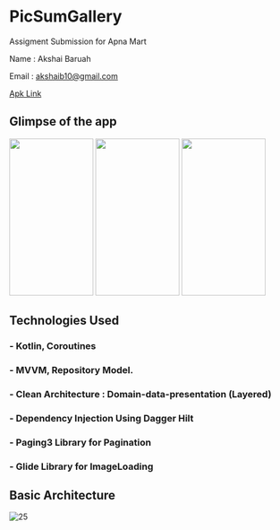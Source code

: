 # PicSumGallery
Assigment Submission for Apna Mart

Name : Akshai Baruah

Email : akshaib10@gmail.com

[Apk Link](https://drive.google.com/drive/folders/1tnlMH_4hPNeOBoTO31XamZF9tKgT2uV-?usp=sharing)
## Glimpse of the app
<img src="https://github.com/AkshaiBaruah/PicSumGallery/assets/87534228/98e20db3-feec-4d4f-b878-8fdaef5fa042" width="150" height="280">
<img src="https://github.com/AkshaiBaruah/PicSumGallery/assets/87534228/3961be47-89dc-4280-9dce-84be8adf2d6d" width="150" height="280">
<img src="https://github.com/AkshaiBaruah/PicSumGallery/assets/87534228/7923477f-19ee-4f17-8b3f-64143add0aea" width="150" height="280">

## Technologies Used
### - Kotlin, Coroutines
### - MVVM, Repository Model.
### - Clean Architecture : Domain-data-presentation (Layered)
### - Dependency Injection Using Dagger Hilt
### - Paging3 Library for Pagination
### - Glide Library for ImageLoading

## Basic Architecture
![25](https://github.com/AkshaiBaruah/PicSumGallery/assets/87534228/f24c159b-9c9e-4c39-bbac-ae873c8be847)



